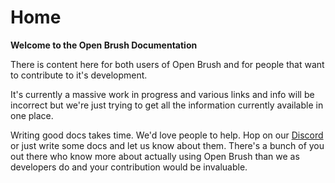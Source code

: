 # Home

**Welcome to the Open Brush Documentation**

There is content here for both users of Open Brush and for people that want to contribute to it's development.

It's currently a massive work in progress and various links and info will be incorrect but we're just trying to get all the information currently available in one place.

Writing good docs takes time. We'd love people to help. Hop on our [Discord ](https://discord.gg/NQv6QPus)or just write some docs and let us know about them. There's a bunch of you out there who know more about actually using Open Brush than we as developers do and your contribution would be invaluable.

